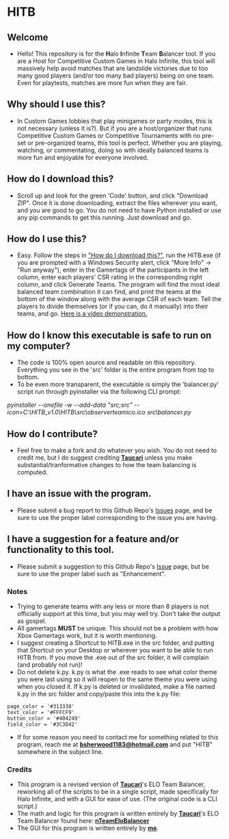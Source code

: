 # HITB

## Welcome

- Hello! This repository is for the **H**alo **I**nfinite **T**eam **B**alancer tool. If you are a Host for Competitive Custom Games in Halo Infinite, this tool will massively help avoid matches that are landslide victories due to too many good players (and/or too many bad players) being on one team. Even for playtests, matches are more fun when they are fair.

## Why should I use this?

- In Custom Games lobbies that play minigames or party modes, this is not necessary (unless it is?). But if you are a host/organizer that runs Competitive Custom Games or Competitive Tournaments with no pre-set or pre-organized teams, this tool is perfect. Whether you are playing, watching, or commentating, doing so with ideally balanced teams is more fun and enjoyable for everyone involved.

## How do I download this?

- Scroll up and look for the green 'Code' button, and click "Download ZIP". Once it is done downloading, extract the files wherever you want, and you are good to go. You do not need to have Python installed or use any pip commands to get this running. Just download and go.

## How do I use this?

- Easy. Follow the steps in ["How do I download this?"](https://github.com/Bpsherwo/HITB#how-do-i-download-this), run the HITB.exe (if you are prompted with a Windows Security alert, click "More Info" -> "Run anyway"), enter in the Gamertags of the participants in the left column, enter each players' CSR rating in the corresponding right column, and click Generate Teams. The program will find the most ideal balanced team combination it can find, and print the teams at the bottom of the window along with the average CSR of each team. Tell the players to divide themselves (or if you can, do it manually) into their teams, and go. [Here is a video demonstration.](https://www.youtube.com/watch?v=Ip0-3L2hEtw)

## How do I know this executable is safe to run on my computer?

- The code is 100% open source and readable on this repository. Everything you see in the 'src' folder is the entire program from top to bottom.
- To be even more transparent, the executable is simply the 'balancer.py' script run through pyinstaller via the following CLI prompt:

*pyinstaller --onefile -w --add-data "src;src" --icon=C:\HITB_v1.0\HITB\src\observerteamico.ico src\balancer.py*

## How do I contribute?

- Feel free to make a fork and do whatever you wish. You do not need to credit me, but I do suggest crediting **[Taucari](https://github.com/Taucari)** unless you make substantial/tranformative changes to how the team balancing is computed.

## I have an issue with the program.

- Please submit a bug report to this Github Repo's [Issues](https://github.com/Bpsherwo/HITB/issues) page, and be sure to use the proper label corresponding to the issue you are having.

## I have a suggestion for a feature and/or functionality to this tool.

- Please submit a suggestion to this Github Repo's [Issue](https://github.com/Bpsherwo/HITB/issues) page, but be sure to use the proper label such as "Enhancement".

### Notes

- Trying to generate teams with any less or more than 8 players is not officially support at this time, but you may well try. Don't take the output as gospel.
- All gamertags **MUST** be unique. This should not be a problem with how Xbox Gamertags work, but it is worth mentioning.
- I suggest creating a Shortcut to HITB.exe in the src folder, and putting that Shortcut on your Desktop or wherever you want to be able to run HITB from. If you move the .exe out of the src folder, it will complain (and probably not run)!
- Do not delete k.py. k.py is what the .exe reads to see what color theme you were last using so it will reopen to the same theme you were using when you closed it. If k.py is deleted or invalidated, make a file named k.py in the src folder and copy/paste this into the k.py file:
```
page_color = '#313338'
text_color = '#FFFCF9'
button_color = '#404249'
field_color = '#3C3D42'
```
- If for some reason you need to contact me for something related to this program, reach me at **bsherwood1183@hotmail.com** and put "HITB" somewhere in the subject line.

### Credits

- This program is a revised version of **[Taucari](https://github.com/Taucari)**'s ELO Team Balancer, reworking all of the scripts to be in a single script, made specifically for Halo Infinite, and with a GUI for ease of use. (The original code is a CLI script.)
- The math and logic for this program is written entirely by **[Taucari](https://github.com/Taucari)**'s ELO Team Balancer found here: **[nTeamEloBalancer](https://github.com/Taucari/nTeamEloBalancer)**
- The GUI for this program is written entirely by **[me](https://github.com/Bpsherwo)**.
